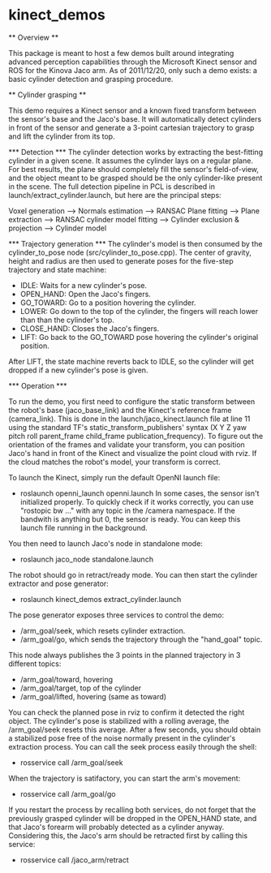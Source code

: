 kinect_demos
============

** Overview **

This package is meant to host a few demos built around integrating advanced
perception capabilities through the Microsoft Kinect sensor and ROS for the 
Kinova Jaco arm.
As of 2011/12/20, only such a demo exists: a basic cylinder detection and
grasping procedure.

** Cylinder grasping **

This demo requires a Kinect sensor and a known fixed transform between the
sensor's base and the Jaco's base.
It will automatically detect cylinders in front of the sensor and generate a
3-point cartesian trajectory to grasp and lift the cylinder from its top.

*** Detection ***
The cylinder detection works by extracting the best-fitting cylinder in a 
given scene.
It assumes the cylinder lays on a regular plane.
For best results, the plane should completely fill the sensor's field-of-view, 
and the object meant to be grasped should be the only cylinder-like present in 
the scene.
The full detection pipeline in PCL is described in
launch/extract_cylinder.launch, but here are the principal steps:

Voxel generation --> Normals estimation --> RANSAC Plane fitting --> 
Plane extraction --> RANSAC cylinder model fitting --> 
Cylinder exclusion & projection --> Cylinder model

*** Trajectory generation ***
The cylinder's model is then consumed by the cylinder_to_pose node
(src/cylinder_to_pose.cpp). 
The center of gravity, height and radius are then used to generate poses for
the five-step trajectory and state machine:

 - IDLE: Waits for a new cylinder's pose.
 - OPEN_HAND: Open the Jaco's fingers.
 - GO_TOWARD: Go to a position hovering the cylinder.
 - LOWER: Go down to the top of the cylinder, the fingers will reach lower than
   than the cylinder's top.
 - CLOSE_HAND: Closes the Jaco's fingers.
 - LIFT: Go back to the GO_TOWARD pose hovering the cylinder's original
   position.

After LIFT, the state machine reverts back to IDLE, so the cylinder will get
dropped if a new cylinder's pose is given.

*** Operation ***

To run the demo, you first need to configure the static transform between the 
robot's base (jaco_base_link) and the Kinect's reference frame (camera_link).
This is done in the launch/jaco_kinect.launch file at line 11 using the standard
TF's static_transform_publishers' syntax (X Y Z yaw pitch roll parent_frame
child_frame publication_frequency).
To figure out the orientation of the frames and validate your transform, you can 
position Jaco's hand in front of the Kinect and visualize the point cloud with
rviz.
If the cloud matches the robot's model, your transform is correct.

To launch the Kinect, simply run the default OpenNI launch file: 
 - roslaunch openni_launch openni.launch
In some cases, the sensor isn't initialized properly.
To quickly check if it works correctly, you can use "rostopic bw ..." with any
topic in the /camera namespace. 
If the bandwith is anything but 0, the sensor is ready.
You can keep this launch file running in the background.

You then need to launch Jaco's node in standalone mode:

 - roslaunch jaco_node standalone.launch

The robot should go in retract/ready mode.
You can then start the cylinder extractor and pose generator:
 
 - roslaunch kinect_demos extract_cylinder.launch

The pose generator exposes three services to control the demo:

 - /arm_goal/seek, which resets cylinder extraction.
 - /arm_goal/go, which sends the trajectory through the "hand_goal" topic.

This node always publishes the 3 points in the planned trajectory in 3
different topics: 

 - /arm_goal/toward, hovering
 - /arm_goal/target, top of the cylinder
 - /arm_goal/lifted, hovering (same as toward)

You can check the planned pose in rviz to confirm it detected the right
object.
The cylinder's pose is stabilized with a rolling average, the /arm_goal/seek
resets this average.
After a few seconds, you should obtain a stabilized pose free of the noise
normally present in the cylinder's extraction process.
You can call the seek process easily through the shell:

 - rosservice call /arm_goal/seek

When the trajectory is satifactory, you can start the arm's movement:

 - rosservice call /arm_goal/go

If you restart the process by recalling both services, do not forget that the
previously grasped cylinder will be dropped in the OPEN_HAND state, and that
Jaco's forearm will probably detected as a cylinder anyway.
Considering this, the Jaco's arm should be retracted first by calling this
service:

 - rosservice call /jaco_arm/retract



